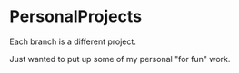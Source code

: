 # PersonalProjects

Each branch is a different project.

Just wanted to put up some of my personal "for fun" work.
